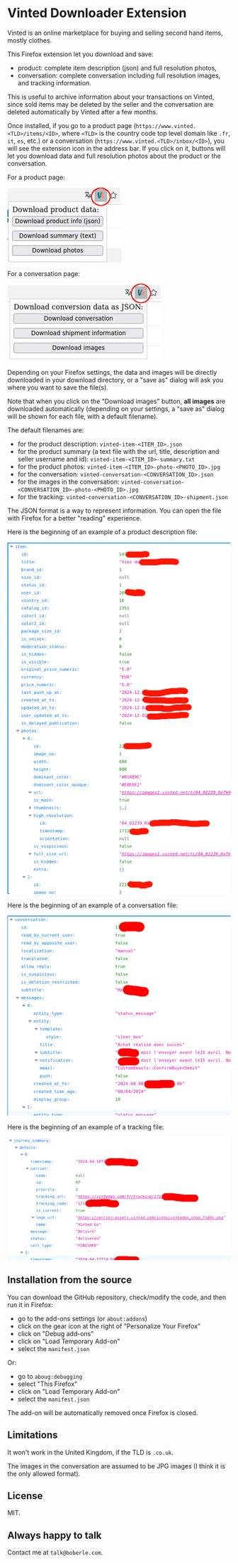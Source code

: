 # Vinted Downloader Extension

Vinted is an online marketplace for buying and selling second hand items, mostly clothes.

This Firefox extension let you download and save:

- product: complete item description (json) and full resolution photos,
- conversation: complete conversation including full resolution images, and tracking information.

This is useful to archive information about your transactions on Vinted, since sold items may be deleted by the seller and the conversation are deleted automatically by Vinted after a few months.

Once installed, if you go to a product page (`https://www.vinted.<TLD>/items/<ID>`, where `<TLD>` is the country code top level domain like `.fr`, `it`, `es`, etc.) or a conversation (`https://www.vinted.<TLD>/inbox/<ID>`), you will see the extension icon in the address bar. If you click on it, buttons will let you download data and full resolution photos about the product or the conversation.

For a product page:

![](doc/imgs/screenshot_narrow_item_circle.png)

For a conversation page:

![](doc/imgs/screenshot_narrow_circle.png)

Depending on your Firefox settings, the data and images will be directly downloaded in your download directory, or a "save as" dialog will ask you where you want to save the file(s).

Note that when you click on the "Download images" button, **all images** are downloaded automatically (depending on your settings, a "save as" dialog will be shown for each file, with a default filename).

The default filenames are:

- for the product description: `vinted-item-<ITEM_ID>.json`
- for the product summary (a text file with the url, title, description and seller username and id): `vinted-item-<ITEM_ID>-summary.txt`
- for the product photos: `vinted-item-<ITEM_ID>-photo-<PHOTO_ID>.jpg`
- for the conversation: `vinted-conversation-<CONVERSATION_ID>.json`
- for the images in the conversation: `vinted-conversation-<CONVERSATION_ID>-photo-<PHOTO_ID>.jpg`
- for the tracking: `vinted-conversation-<CONVERSATION_ID>-shipment.json`

The JSON format is a way to represent information. You can open the file with Firefox for a better "reading" experience.

Here is the beginning of an example of a product description file:

![](doc/imgs/sample_item_json.png)

Here is the beginning of an example of a conversation file:

![](doc/imgs/sample_conversation_json.png)

Here is the beginning of an example of a tracking file:

![](doc/imgs/sample_shipment_json.png)


## Installation from the source

You can download the GitHub repository, check/modify the code, and then run it in Firefox:

- go to the add-ons settings (or `about:addons`)
- click on the gear icon at the right of "Personalize Your Firefox"
- click on "Debug add-ons"
- click on "Load Temporary Add-on"
- select the `manifest.json`

Or:

- go to `aboug:debugging`
- select "This Firefox"
- click on "Load Temporary Add-on"
- select the `manifest.json`

The add-on will be automatically removed once Firefox is closed.


## Limitations

It won't work in the United Kingdom, if the TLD is `.co.uk`.

The images in the conversation are assumed to be JPG images (I think it is the only allowed format).


## License

MIT.

## Always happy to talk

Contact me at `talk@boberle.com`.